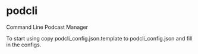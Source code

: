 # podcli
Command Line Podcast Manager

To start using copy podcli_config.json.template to podcli_config.json and fill in the configs.